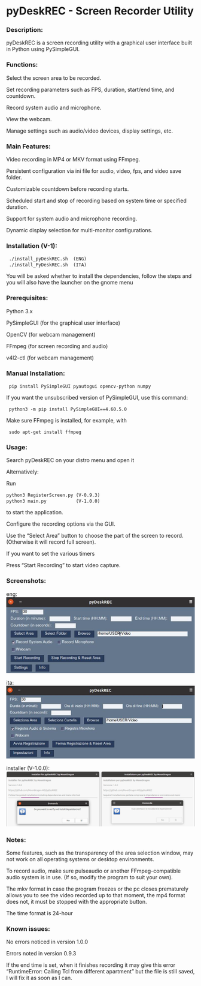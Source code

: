 # pyDeskREC - Screen Recorder Utility


### Description:


pyDeskREC is a screen recording utility with a graphical user interface built in Python using PySimpleGUI.


### Functions:


  Select the screen area to be recorded.

  Set recording parameters such as FPS, duration, start/end time, and countdown.

  Record system audio and microphone.

  View the webcam.

  Manage settings such as audio/video devices, display settings, etc.



### Main Features:


  Video recording in MP4 or MKV format using FFmpeg.

  Persistent configuration via ini file for audio, video, fps, and video save folder.

  Customizable countdown before recording starts.

  Scheduled start and stop of recording based on system time or specified duration.

  Support for system audio and microphone recording.

  Dynamic display selection for multi-monitor configurations.


### Installation (V-1):

     ./install_pyDeskREC.sh  (ENG)
     ./install_PyDeskREC.sh  (ITA)


You will be asked whether to install the dependencies, follow the steps and you will also have the launcher on the gnome menu

### Prerequisites:


  Python 3.x

  PySimpleGUI (for the graphical user interface)

  OpenCV (for webcam management)

  FFmpeg (for screen recording and audio)

  v4l2-ctl (for webcam management)



### Manual Installation:

     pip install PySimpleGUI pyautogui opencv-python numpy


If you want the unsubscribed version of PySimpleGUI, use this command: 

     python3 -m pip install PySimpleGUI==4.60.5.0

Make sure FFmpeg is installed, for example, with


     sudo apt-get install ffmpeg

### Usage:

Search pyDeskREC on your distro menu and open it

Alternatively:

  Run 

    python3 RegisterScreen.py (V-0.9.3)
    python3 main.py           (V-1.0.0)

  to start the application.

  Configure the recording options via the GUI.

  Use the “Select Area” button to choose the part of the screen to record. (Otherwise it will record full screen).

  If you want to set the various timers

  Press “Start Recording” to start video capture.

### Screenshots:
eng:
![alt text](https://github.com/MoonDragon-MD/pyDeskREC/blob/main/img/Screenshot-eng.jpg?raw=true)

ita:
![alt text](https://github.com/MoonDragon-MD/pyDeskREC/blob/main/img/Screenshot.jpg?raw=true)

installer (V-1.0.0):
![alt text](https://github.com/MoonDragon-MD/pyDeskREC/blob/main/img/installer.jpg?raw=true)

### Notes:

Some features, such as the transparency of the area selection window, may not work on all operating systems or desktop environments.

To record audio, make sure pulseaudio or another FFmpeg-compatible audio system is in use. (If so, modify the program to suit your own).

The mkv format in case the program freezes or the pc closes prematurely allows you to see the video recorded up to that moment, the mp4 format does not, it must be stopped with the appropriate button.

The time format is 24-hour

### Known issues:

No errors noticed in version 1.0.0

Errors noted in version 0.9.3

If the end time is set, when it finishes recording it may give this error “RuntimeError: Calling Tcl from different apartment” but the file is still saved, I will fix it as soon as I can.
